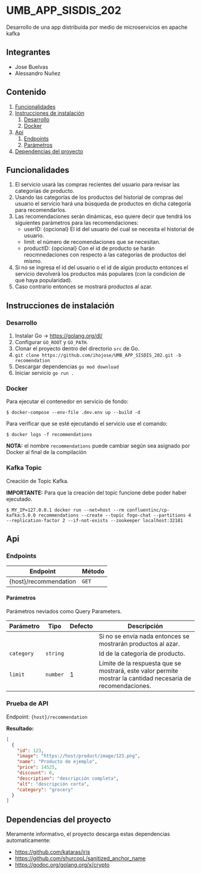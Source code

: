 # UMB_APP_SISDIS_202
Desarrollo de una app distribuida por medio de microservicios en apache kafka

## Integrantes
* Jose Buelvas
* Alessandro Nuñez

## Contenido
1. [Funcionalidades](#funcionalidades)
2. [Instrucciones de instalación](#instrucciones-de-instalacin)
    1. [Desarrollo](#desarrollo)
    2. [Docker](#docker)
3. [Api](#api)
    1. [Endpoints](#endpoints)
    2. [Parámetros](#parmetros)
4. [Dependencias del proyecto](#dependencias-del-proyecto)

## Funcionalidades
1. El servicio usará las compras recientes del usuario para revisar las categorías de producto.
2. Usando las categorías de los productos del historial de compras del usuario el servicio hará una búsqueda de productos en dicha categoría para recomendarlos.
3. Las recomendaciones serán dinámicas, eso quiere decir que tendrá los siguientes parámetros para las recomendaciones:
    * userID: {opcional} El id del usuario del cual se necesita el historial de usuario.
    * limit: el número de recomendaciones que se necesitan.
    * productID: {opcional} Con el id de producto se harán reocmnedaciones con respecto a las categorías de productos del mismo.
4. Si no se ingresa el id del usuario o el id de algún producto entonces el servicio devolverá los productos más populares (con la condicion de que haya popularidad).
5. Caso contrario entonces se mostrará productos al azar.

## Instrucciones de instalación
### Desarrollo
1. Instalar Go -> https://golang.org/dl/
2. Configurar `GO_ROOT` y `GO_PATH`.
3. Clonar el proyecto dentro del directorio `src` de Go.
4. `git clone https://github.com/ihojose/UMB_APP_SISDIS_202.git -b recomendation`
5. Descargar dependencias `go mod download`
6. Iniciar servicio `go run .`

### Docker

Para ejecutar el contenedor en servicio de fondo:
```
$ docker-compose --env-file .dev.env up --build -d
```

Para verificar que se esté ejecutando el servicio use el comando:
```
$ docker logs -f recommendations
```

**NOTA:** el nombre `recommendations` puede cambiar según sea asignado por Docker al final de la compilación

### Kafka Topic
Creación de Topic Kafka.

**IMPORTANTE:** Para que la creación del topic funcione debe poder haber ejecutado.

```
$ MY_IP=127.0.0.1 docker run --net=host --rm confluentinc/cp-kafka:5.0.0 recommendations --create --topic fogo-chat --partitions 4 --replication-factor 2 --if-not-exists --zookeeper localhost:32181
```

## Api
### Endpoints
| Endpoint | Método |
| -------- | ------ |
| {host}/recommendation | `GET` |

#### Parámetros
Parámetros neviados como Query Parameters.

| Parámetro | Tipo | Defecto | Descripción |
| --------- | ---- | ------- | ----------- | 
| | | | Si no se envía nada entonces se mostrarán productos al azar.
| `category` | `string` | | Id de la categoría de producto.
| `limit` | `number` | 1 | Límite de la respuesta que se mostrará, este valor permite mostrar la cantidad necesaria de recomendaciones.

### Prueba de API
Endpoint: `{host}/recommendation`

**Resultado:**
```json
[
  {
    "id": 123,
    "image": "https://host/product/image/123.png",
    "name": "Producto de ejemplo",
    "price": 14525,
    "discount": 0,
    "description": "descripción completa",
    "alt": "descripción corta",
    "category": "grocery"
  }
]
```

## Dependencias del proyecto
Meramente informativo, el proyecto descarga estas dependencias automaticamente:
* https://github.com/kataras/iris
* https://github.com/shurcooL/sanitized_anchor_name
* https://godoc.org/golang.org/x/crypto